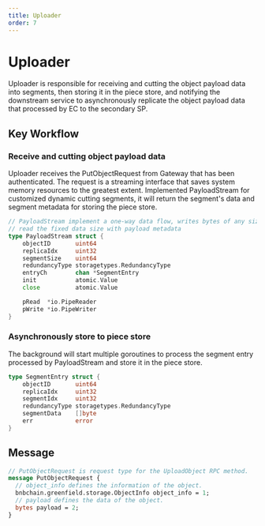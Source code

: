 ```yaml
---
title: Uploader
order: 7
---
```


# Uploader

Uploader is responsible for receiving and cutting the object payload data into segments, then storing it in the piece 
store, and notifying the downstream service to asynchronously replicate the object payload data that processed by EC 
to the secondary SP.

## Key Workflow

### Receive and cutting object payload data

Uploader receives the PutObjectRequest from Gateway that has been authenticated. The request is a streaming interface 
that saves system memory resources to the greatest extent. Implemented PayloadStream for customized dynamic cutting 
segments, it will return the segment's data and segment metadata for storing the piece store.

```go
// PayloadStream implement a one-way data flow, writes bytes of any size
// read the fixed data size with payload metadata
type PayloadStream struct {
	objectID       uint64
	replicaIdx     uint32
	segmentSize    uint64
	redundancyType storagetypes.RedundancyType
	entryCh        chan *SegmentEntry
	init           atomic.Value
	close          atomic.Value

	pRead  *io.PipeReader
	pWrite *io.PipeWriter
}
```

### Asynchronously store to piece store 

The background will start multiple goroutines to process the segment entry processed by PayloadStream and store it in 
the piece store.

```go
type SegmentEntry struct {
	objectID       uint64
	replicaIdx     uint32
	segmentIdx     uint32
	redundancyType storagetypes.RedundancyType
	segmentData    []byte
	err            error
}
```

## Message

```protobuf
// PutObjectRequest is request type for the UploadObject RPC method.
message PutObjectRequest {
  // object_info defines the information of the object.
  bnbchain.greenfield.storage.ObjectInfo object_info = 1;
  // payload defines the data of the object.
  bytes payload = 2;
}
```